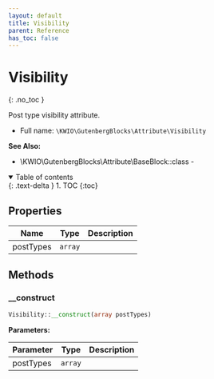 ```yaml
---
layout: default
title: Visibility
parent: Reference
has_toc: false
---
```


# Visibility
{: .no_toc }

Post type visibility attribute.



* Full name: `\KWIO\GutenbergBlocks\Attribute\Visibility`

**See Also:**

* \KWIO\GutenbergBlocks\Attribute\BaseBlock::class - 

<details open markdown="block">
  <summary>
    Table of contents
  </summary>
  {: .text-delta }
1. TOC
{:toc}
</details>


## Properties

| Name | Type | Description |
|------|------|-------------|
| postTypes | `array` |   |

## Methods
### __construct 




```php
Visibility::__construct(array postTypes)
```


**Parameters:**

| Parameter | Type | Description |
|-----------|------|-------------|
| postTypes | `array` |  |



